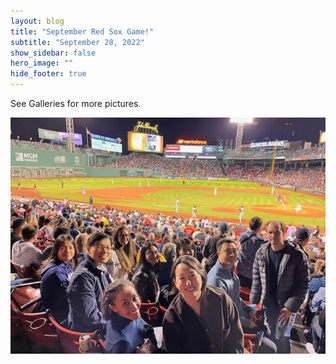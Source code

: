 ```yaml
---
layout: blog
title: "September Red Sox Game!"
subtitle: "September 28, 2022"
show_sidebar: false
hero_image: ""
hide_footer: true
---
```


See Galleries for more pictures.

![Image](/img/news-images/parklab_fenwaypark_game1.jpg)

